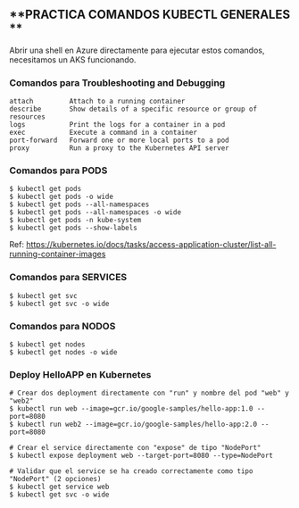 **PRACTICA COMANDOS KUBECTL GENERALES **
-------------------------------------------------------

Abrir una shell en Azure directamente para ejecutar estos comandos, necesitamos un AKS funcionando.

### Comandos para Troubleshooting and Debugging

```
attach         Attach to a running container
describe       Show details of a specific resource or group of resources
logs           Print the logs for a container in a pod
exec           Execute a command in a container
port-forward   Forward one or more local ports to a pod
proxy          Run a proxy to the Kubernetes API server
```

### Comandos para PODS

```
$ kubectl get pods
$ kubectl get pods -o wide
$ kubectl get pods --all-namespaces
$ kubectl get pods --all-namespaces -o wide
$ kubectl get pods -n kube-system
$ kubectl get pods --show-labels
```

Ref: https://kubernetes.io/docs/tasks/access-application-cluster/list-all-running-container-images


### Comandos para SERVICES

```
$ kubectl get svc
$ kubectl get svc -o wide
```


### Comandos para NODOS

```
$ kubectl get nodes
$ kubectl get nodes -o wide
```

### Deploy HelloAPP en Kubernetes

```
# Crear dos deployment directamente con "run" y nombre del pod "web" y "web2"
$ kubectl run web --image=gcr.io/google-samples/hello-app:1.0 --port=8080
$ kubectl run web2 --image=gcr.io/google-samples/hello-app:2.0 --port=8080

# Crear el service directamente con "expose" de tipo "NodePort"
$ kubectl expose deployment web --target-port=8080 --type=NodePort

# Validar que el service se ha creado correctamente como tipo "NodePort" (2 opciones)
$ kubectl get service web
$ kubectl get svc -o wide

```



